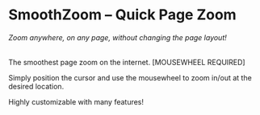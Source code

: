 # SmoothZoom – Quick Page Zoom

###### Zoom anywhere, on any page, without changing the page layout!

The smoothest page zoom on the internet. [MOUSEWHEEL REQUIRED]

Simply position the cursor and use the mousewheel to zoom in/out at the desired location.

Highly customizable with many features!